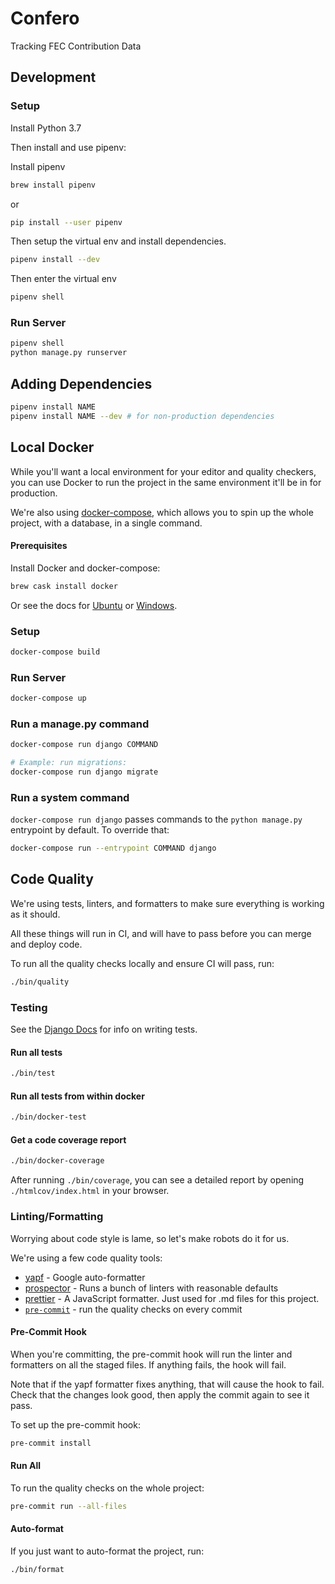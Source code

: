 # Confero

Tracking FEC Contribution Data

## Development

### Setup

Install Python 3.7

Then install and use pipenv:

Install pipenv

```bash
brew install pipenv
```

or

```bash
pip install --user pipenv
```

Then setup the virtual env and install dependencies.

```bash
pipenv install --dev
```

Then enter the virtual env

```bash
pipenv shell
```

### Run Server

```bash
pipenv shell
python manage.py runserver
```

## Adding Dependencies

```bash
pipenv install NAME
pipenv install NAME --dev # for non-production dependencies
```

## Local Docker

While you'll want a local environment for your editor and quality checkers,
you can use Docker to run the project in the same environment it'll
be in for production.

We're also using [docker-compose](https://docs.docker.com/compose/), which allows you to spin up the whole project, with a database, in a single command.

#### Prerequisites

Install Docker and docker-compose:

```bash
brew cask install docker
```

Or see the docs for
[Ubuntu](https://docs.docker.com/install/linux/docker-ce/ubuntu/)
or [Windows](https://docs.docker.com/docker-for-windows/install/).

### Setup

```bash
docker-compose build
```

### Run Server

```bash
docker-compose up
```

### Run a manage.py command

```bash
docker-compose run django COMMAND

# Example: run migrations:
docker-compose run django migrate
```

### Run a system command

`docker-compose run django` passes commands to the `python manage.py` entrypoint by default. 
To override that:

```bash
docker-compose run --entrypoint COMMAND django
```

## Code Quality

We're using tests, linters, and formatters to make sure everything is working as it should.

All these things will run in CI, and will have to pass before you can merge and deploy code.

To run all the quality checks locally and ensure CI will pass, run:

```bash
./bin/quality
```

### Testing

See the [Django Docs](https://docs.djangoproject.com/en/2.1/topics/testing/overview/) for info on writing tests.

#### Run all tests

```bash
./bin/test
```

#### Run all tests from within docker

```bash
./bin/docker-test
```

#### Get a code coverage report

```bash
./bin/docker-coverage
```

After running `./bin/coverage`, you can see a detailed report by opening
`./htmlcov/index.html` in your browser.

### Linting/Formatting

Worrying about code style is lame, so let's make robots do it for us.

We're using a few code quality tools:

- [yapf](https://github.com/google/yapf) - Google auto-formatter
- [prospector](https://github.com/PyCQA/prospector) - Runs a bunch of linters with reasonable defaults
- [prettier](https://github.com/prettier/prettier) - A JavaScript formatter. Just used for .md files for this project.
- [`pre-commit`](https://pre-commit.com) - run the quality checks on every commit

#### Pre-Commit Hook

When you're committing, the pre-commit hook will run the linter and formatters on all the staged files. If anything fails, the hook will fail.

Note that if the yapf formatter fixes anything, that will cause the hook to fail. Check that the changes look good, then apply the commit again to see it pass.

To set up the pre-commit hook:

```bash
pre-commit install
```

#### Run All

To run the quality checks on the whole project:

```bash
pre-commit run --all-files
```

#### Auto-format

If you just want to auto-format the project, run:

```bash
./bin/format
```
